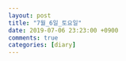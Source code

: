 ```yaml
---
layout: post
title: "7월_6일_토요일"
date: 2019-07-06 23:23:00 +0900
comments: true 
categories: [diary] 
---
```

